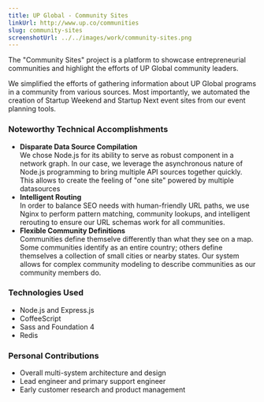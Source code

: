 ```yaml
---
title: UP Global - Community Sites
linkUrl: http://www.up.co/communities
slug: community-sites
screenshotUrl: ../../images/work/community-sites.png
---
```


The "Community Sites" project is a platform to showcase entrepreneurial
communities and highlight the efforts of UP Global community leaders.

We simplified the efforts of gathering information about UP Global
programs in a community from various sources. Most importantly,
we automated the creation of Startup Weekend and Startup Next
event sites from our event planning tools.

### Noteworthy Technical Accomplishments

* **Disparate Data Source Compilation**  <br>
We chose Node.js for its ability to serve as robust component
in a network graph. In our case, we leverage the asynchronous nature of
Node.js programming to bring multiple API sources together quickly. This allows
to create the feeling of "one site" powered by multiple datasources
* **Intelligent Routing**  <br>
In order to balance SEO needs with human-friendly URL paths, we use Nginx to
perform pattern matching, community lookups, and intelligent rerouting to ensure
our URL schemas work for all communities.
* **Flexible Community Definitions**   <br>
Communities define themselve differently than what they see on a map. Some
communities identify as an entire country; others define themselves a collection
of small cities or nearby states.
Our system allows for complex community modeling to describe communities as
our community members do.

### Technologies Used

* Node.js and Express.js
* CoffeeScript
* Sass and Foundation 4
* Redis

### Personal Contributions

* Overall multi-system architecture and design
* Lead engineer and primary support engineer
* Early customer research and product management
